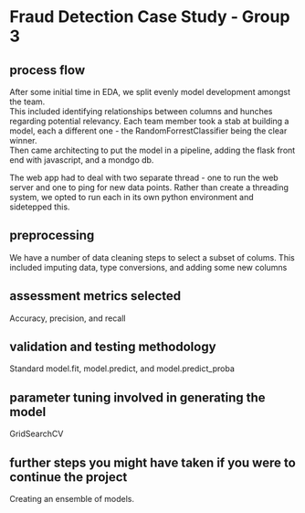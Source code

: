 # Fraud Detection Case Study - Group 3


## process flow

After some initial time in EDA, we split evenly model development amongst the team.  
This included identifying relationships between columns and hunches regarding potential relevancy.
Each team member took a stab at building a model, each a different one - the RandomForrestClassifier being the clear winner.  
Then came architecting to put the model in a pipeline, adding the flask front end with javascript, and a mondgo db.

The web app had to deal with two separate thread - one to run the web server and one to ping for new data points.  Rather than create a threading system, we opted to run each in its own python environment and sidetepped this.  

## preprocessing

We have a number of data cleaning steps to select a subset of colums.  This included imputing data, type conversions, and adding some new columns

## assessment metrics selected

Accuracy, precision, and recall

## validation and testing methodology

Standard model.fit, model.predict, and model.predict_proba

## parameter tuning involved in generating the model

GridSearchCV

## further steps you might have taken if you were to continue the project

Creating an ensemble of models.
